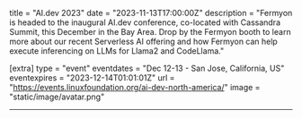 title = "AI.dev 2023"
date = "2023-11-13T17:00:00Z"
description = "Fermyon is headed to the inaugural AI.dev conference, co-located with Cassandra Summit, this December in the Bay Area. Drop by the Fermyon booth to learn more about our recent Serverless AI offering and how Fermyon can help execute inferencing on LLMs for Llama2 and CodeLlama."

[extra]
type = "event"
eventdates = "Dec 12-13 - San Jose, California, US"
eventexpires = "2023-12-14T01:01:01Z"
url = "https://events.linuxfoundation.org/ai-dev-north-america/"
image = "static/image/avatar.png"

---
